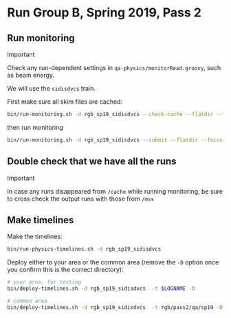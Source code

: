 # Run Group B, Spring 2019, Pass 2

## Run monitoring

> [!IMPORTANT]
> Check any run-dependent settings in `qa-physics/monitorRead.groovy`, such as beam energy.

We will use the `sidisdvcs` train.

First make sure all skim files are cached:
```bash
bin/run-monitoring.sh -d rgb_sp19_sidisdvcs --check-cache --flatdir --focus-physics /cache/clas12/rg-b/production/recon/spring2019/torus-1/pass2/v0/dst/train/sidisdvcs
```
then run monitoring
```bash
bin/run-monitoring.sh -d rgb_sp19_sidisdvcs --submit --flatdir --focus-physics /cache/clas12/rg-b/production/recon/spring2019/torus-1/pass2/v0/dst/train/sidisdvcs
```

## Double check that we have all the runs

> [!IMPORTANT]
> In case any runs disappeared from `/cache` while running monitoring, be sure to cross check the output
> runs with those from `/mss`

## Make timelines

Make the timelines:
```bash
bin/run-physics-timelines.sh -d rgb_sp19_sidisdvcs
```

Deploy either to your area or the common area (remove the `-D` option once you confirm this is the correct directory):
```bash
# your area, for testing
bin/deploy-timelines.sh -d rgb_sp19_sidisdvcs  -t $LOGNAME -D

# common area
bin/deploy-timelines.sh -d rgb_sp19_sidisdvcs  -t rgb/pass2/qa/sp19 -D
```
